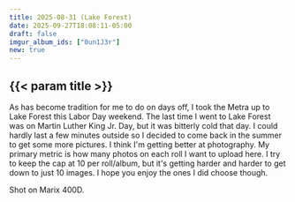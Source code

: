 ```yaml
---
title: 2025-08-31 (Lake Forest)
date: 2025-09-27T18:08:11-05:00
draft: false
imgur_album_ids: ["0un1J3r"]
new: true
---
```


<h2 id="title">{{< param title >}}</h2>

As has become tradition for me to do on days off, I took the Metra up to Lake Forest this Labor Day weekend. The last time I went to Lake Forest was on Martin Luther King Jr. Day, but it was bitterly cold that day. I could hardly last a few minutes outside so I decided to come back in the summer to get some more pictures.
I think I'm getting better at photography. My primary metric is how many photos on each roll I want to upload here. I try to keep the cap at 10 per roll/album, but it's getting harder and harder to get down to just 10 images. I hope you enjoy the ones I did choose though.

Shot on Marix 400D.
